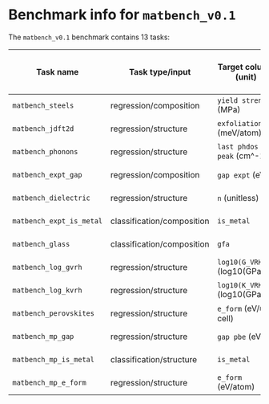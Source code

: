 # Benchmark info for `matbench_v0.1`

The `matbench_v0.1` benchmark contains 13 tasks:

| Task name | Task type/input | Target column (unit) | Samples | MAD (regression) or Fraction True (classification) | Links | Submissions|
|-------|-------|-------|-------|-------|-------|-------|
| `matbench_steels` | regression/composition | `yield strength` (MPa) | 312 | 229.3743 | [download](https://ml.materialsproject.org/projects/matbench_steels.json.gz), [interactive](https://ml.materialsproject.org/projects/matbench_steels) | 11 |
| `matbench_jdft2d` | regression/structure | `exfoliation_en` (meV/atom) | 636 | 67.2020 | [download](https://ml.materialsproject.org/projects/matbench_jdft2d.json.gz), [interactive](https://ml.materialsproject.org/projects/matbench_jdft2d) | 16 |
| `matbench_phonons` | regression/structure | `last phdos peak` (cm^-1) | 1,265 | 323.7870 | [download](https://ml.materialsproject.org/projects/matbench_phonons.json.gz), [interactive](https://ml.materialsproject.org/projects/matbench_phonons) | 16 |
| `matbench_expt_gap` | regression/composition | `gap expt` (eV) | 4,604 | 1.1432 | [download](https://ml.materialsproject.org/projects/matbench_expt_gap.json.gz), [interactive](https://ml.materialsproject.org/projects/matbench_expt_gap) | 12 |
| `matbench_dielectric` | regression/structure | `n` (unitless) | 4,764 | 0.8085 | [download](https://ml.materialsproject.org/projects/matbench_dielectric.json.gz), [interactive](https://ml.materialsproject.org/projects/matbench_dielectric) | 16 |
| `matbench_expt_is_metal` | classification/composition | `is_metal` | 4,921 | 0.4981 | [download](https://ml.materialsproject.org/projects/matbench_expt_is_metal.json.gz), [interactive](https://ml.materialsproject.org/projects/matbench_expt_is_metal) | 7 |
| `matbench_glass` | classification/composition | `gfa` | 5,680 | 0.7104 | [download](https://ml.materialsproject.org/projects/matbench_glass.json.gz), [interactive](https://ml.materialsproject.org/projects/matbench_glass) | 7 |
| `matbench_log_gvrh` | regression/structure | `log10(G_VRH)` (log10(GPa)) | 10,987 | 0.2931 | [download](https://ml.materialsproject.org/projects/matbench_log_gvrh.json.gz), [interactive](https://ml.materialsproject.org/projects/matbench_log_gvrh) | 16 |
| `matbench_log_kvrh` | regression/structure | `log10(K_VRH)` (log10(GPa)) | 10,987 | 0.2897 | [download](https://ml.materialsproject.org/projects/matbench_log_kvrh.json.gz), [interactive](https://ml.materialsproject.org/projects/matbench_log_kvrh) | 16 |
| `matbench_perovskites` | regression/structure | `e_form` (eV/unit cell) | 18,928 | 0.5660 | [download](https://ml.materialsproject.org/projects/matbench_perovskites.json.gz), [interactive](https://ml.materialsproject.org/projects/matbench_perovskites) | 16 |
| `matbench_mp_gap` | regression/structure | `gap pbe` (eV) | 106,113 | 1.3271 | [download](https://ml.materialsproject.org/projects/matbench_mp_gap.json.gz), [interactive](https://ml.materialsproject.org/projects/matbench_mp_gap) | 16 |
| `matbench_mp_is_metal` | classification/structure | `is_metal` | 106,113 | 0.4349 | [download](https://ml.materialsproject.org/projects/matbench_mp_is_metal.json.gz), [interactive](https://ml.materialsproject.org/projects/matbench_mp_is_metal) | 13 |
| `matbench_mp_e_form` | regression/structure | `e_form` (eV/atom) | 132,752 | 1.0059 | [download](https://ml.materialsproject.org/projects/matbench_mp_e_form.json.gz), [interactive](https://ml.materialsproject.org/projects/matbench_mp_e_form) | 18 |
